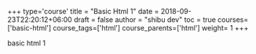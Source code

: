+++
type='course'
title = "Basic Html 1"
date = 2018-09-23T22:20:12+06:00
draft = false
author = "shibu dev"
toc = true
courses=['basic-html']
course_tags=['html']
course_parents=['html']
weight= 1 
+++

<!-- All taxonomy write plural format -->

basic html 1